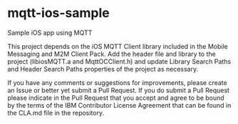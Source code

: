 mqtt-ios-sample
===============

Sample iOS app using MQTT

This project depends on the iOS MQTT Client library included in the Mobile Messaging and M2M Client Pack. 
Add the header file and library to the project (libiosMQTT.a and MqttOCClient.h) and update Library Search Paths and Header Search Paths properties of the project as necessary.

If you have any comments or suggestions for improvements, please create an Issue or better yet submit a Pull Request. If you do submit a Pull Request please indicate in the Pull Request that you accept and agree to be bound by the terms of the IBM Contributor License Agreement that can be found in the CLA.md file in the repository.
